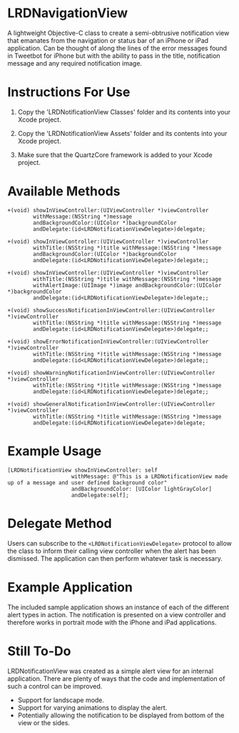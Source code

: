 LRDNavigationView
=================

A lightweight Objective-C class to create a semi-obtrusive notification view that emanates from the navigation or status bar of an iPhone or iPad application. Can be thought of along the lines of the error messages found in Tweetbot for 
iPhone but with the ability to pass in the title, notification message and any required notification image.

Instructions For Use
====================

1) Copy the 'LRDNotificationView Classes' folder and its contents into your Xcode project.

2) Copy the 'LRDNotificationView Assets' folder and its contents into your Xcode project.

3) Make sure that the QuartzCore framework is added to your Xcode project.

Available Methods
=================

    +(void) showInViewController:(UIViewController *)viewController 
            withMessage:(NSString *)message 
            andBackgroundColor:(UIColor *)backgroundColor 
            andDelegate:(id<LRDNotificationViewDelegate>)delegate;

    +(void) showInViewController:(UIViewController *)viewController 
            withTitle:(NSString *)title withMessage:(NSString *)message 
            andBackgroundColor:(UIColor *)backgroundColor 
            andDelegate:(id<LRDNotificationViewDelegate>)delegate;;

    +(void) showInViewController:(UIViewController *)viewController 
            withTitle:(NSString *)title withMessage:(NSString *)message 
            withAlertImage:(UIImage *)image andBackgroundColor:(UIColor *)backgroundColor 
            andDelegate:(id<LRDNotificationViewDelegate>)delegate;;

    +(void) showSuccessNotificationInViewController:(UIViewController *)viewController 
            withTitle:(NSString *)title withMessage:(NSString *)message 
            andDelegate:(id<LRDNotificationViewDelegate>)delegate;;

    +(void) showErrorNotificationInViewController:(UIViewController *)viewController 
            withTitle:(NSString *)title withMessage:(NSString *)message 
            andDelegate:(id<LRDNotificationViewDelegate>)delegate;;

    +(void) showWarningNotificationInViewController:(UIViewController *)viewController 
            withTitle:(NSString *)title withMessage:(NSString *)message 
            andDelegate:(id<LRDNotificationViewDelegate>)delegate;;

    +(void) showGeneralNotificationInViewController:(UIViewController *)viewController 
            withTitle:(NSString *)title withMessage:(NSString *)message 
            andDelegate:(id<LRDNotificationViewDelegate>)delegate;

Example Usage
=============

    [LRDNotificationView showInViewController: self 
                        withMessage: @"This is a LRDNotificationView made up of a message and user defined background color" 
                        andBackgroundColor: [UIColor lightGrayColor] 
                        andDelegate:self];
    
Delegate Method
===============

Users can subscribe to the ```<LRDNotificationViewDelegate>``` protocol to allow the class to inform their calling view controller when the alert has been dismissed. The application can then perform whatever task is necessary.

Example Application
===================

The included sample application shows an instance of each of the different alert types in action. The notification is presented on a view controller and therefore works in portrait mode with the iPhone and iPad applications.

Still To-Do
===============

LRDNotificationView was created as a simple alert view for an internal application. There are plenty of ways that the code and implementation of such a control can be improved.
- Support for landscape mode.
- Support for varying animations to display the alert.
- Potentially allowing the notification to be displayed from bottom of the view or the sides.
    
